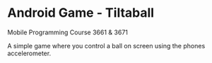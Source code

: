# Android Game - Tiltaball
Mobile Programming Course 3661 &amp; 3671

A simple game where you control a ball on screen using the phones accelerometer.
